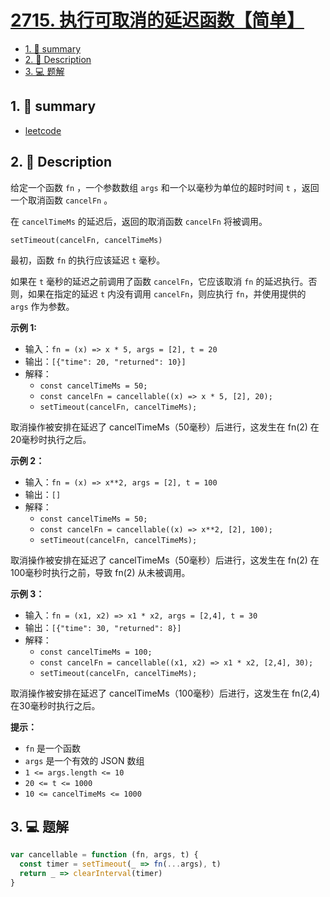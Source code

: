 # [2715. 执行可取消的延迟函数【简单】](https://github.com/Tdahuyou/leetcode/tree/main/2715.%20%E6%89%A7%E8%A1%8C%E5%8F%AF%E5%8F%96%E6%B6%88%E7%9A%84%E5%BB%B6%E8%BF%9F%E5%87%BD%E6%95%B0%E3%80%90%E7%AE%80%E5%8D%95%E3%80%91)

<!-- region:toc -->
- [1. 📝 summary](#1--summary)
- [2. 📝 Description](#2--description)
- [3. 💻 题解](#3--题解)
<!-- endregion:toc -->

## 1. 📝 summary

- [leetcode](https://leetcode.cn/problems/timeout-cancellation)

## 2. 📝 Description

给定一个函数 `fn` ，一个参数数组 `args` 和一个以毫秒为单位的超时时间 `t` ，返回一个取消函数 `cancelFn` 。

在 `cancelTimeMs` 的延迟后，返回的取消函数 `cancelFn` 将被调用。

`setTimeout(cancelFn, cancelTimeMs)`

最初，函数 `fn` 的执行应该延迟 `t` 毫秒。

如果在 `t` 毫秒的延迟之前调用了函数 `cancelFn`，它应该取消 `fn` 的延迟执行。否则，如果在指定的延迟 `t` 内没有调用 `cancelFn`，则应执行 `fn`，并使用提供的 `args` 作为参数。

**示例 1:**

- 输入：`fn = (x) => x * 5, args = [2], t = 20`
- 输出：`[{"time": 20, "returned": 10}]`
- 解释：
  - `const cancelTimeMs = 50;`
  - `const cancelFn = cancellable((x) => x * 5, [2], 20);`
  - `setTimeout(cancelFn, cancelTimeMs);`

取消操作被安排在延迟了 cancelTimeMs（50毫秒）后进行，这发生在 fn(2) 在20毫秒时执行之后。

**示例 2：**

- 输入：`fn = (x) => x**2, args = [2], t = 100`
- 输出：`[]`
- 解释：
  - `const cancelTimeMs = 50;`
  - `const cancelFn = cancellable((x) => x**2, [2], 100);`
  - `setTimeout(cancelFn, cancelTimeMs);`

取消操作被安排在延迟了 cancelTimeMs（50毫秒）后进行，这发生在 fn(2) 在100毫秒时执行之前，导致 fn(2) 从未被调用。

**示例 3：**

- 输入：`fn = (x1, x2) => x1 * x2, args = [2,4], t = 30`
- 输出：`[{"time": 30, "returned": 8}]`
- 解释：
  - `const cancelTimeMs = 100;`
  - `const cancelFn = cancellable((x1, x2) => x1 * x2, [2,4], 30);`
  - `setTimeout(cancelFn, cancelTimeMs);`

取消操作被安排在延迟了 cancelTimeMs（100毫秒）后进行，这发生在 fn(2,4) 在30毫秒时执行之后。

**提示：**

- `fn` 是一个函数
- `args` 是一个有效的 JSON 数组
- `1 <= args.length <= 10`
- `20 <= t <= 1000`
- `10 <= cancelTimeMs <= 1000`

## 3. 💻 题解

```javascript
var cancellable = function (fn, args, t) {
  const timer = setTimeout(_ => fn(...args), t)
  return _ => clearInterval(timer)
}
```
